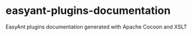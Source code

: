 easyant-plugins-documentation
=============================

EasyAnt plugins documentation generated with Apache Cocoon and XSLT
